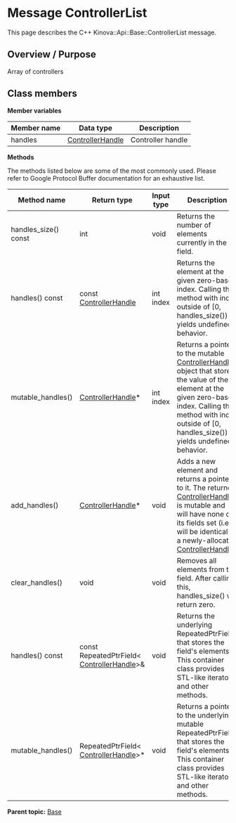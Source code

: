 # Message ControllerList

This page describes the C++ Kinova::Api::Base::ControllerList message.

## Overview / Purpose

Array of controllers

## Class members

 **Member variables** 

|Member name|Data type|Description|
|-----------|---------|-----------|
|handles| [ControllerHandle](msg_Base_ControllerHandle.md#)|Controller handle|

 **Methods** 

The methods listed below are some of the most commonly used. Please refer to Google Protocol Buffer documentation for an exhaustive list.

|Method name|Return type|Input type|Description|
|-----------|-----------|----------|-----------|
|handles\_size\(\) const|int|void|Returns the number of elements currently in the field.|
|handles\(\) const|const [ControllerHandle](msg_Base_ControllerHandle.md#)|int index|Returns the element at the given zero-based index. Calling this method with index outside of \[0, handles\_size\(\)\) yields undefined behavior.|
|mutable\_handles\(\)| [ControllerHandle](msg_Base_ControllerHandle.md#)\*|int index|Returns a pointer to the mutable [ControllerHandle](msg_Base_ControllerHandle.md#) object that stores the value of the element at the given zero-based index. Calling this method with index outside of \[0, handles\_size\(\)\) yields undefined behavior.|
|add\_handles\(\)| [ControllerHandle](msg_Base_ControllerHandle.md#)\*|void|Adds a new element and returns a pointer to it. The returned [ControllerHandle](msg_Base_ControllerHandle.md#) is mutable and will have none of its fields set \(i.e. it will be identical to a newly-allocated [ControllerHandle](msg_Base_ControllerHandle.md#)\).|
|clear\_handles\(\)|void|void|Removes all elements from the field. After calling this, handles\_size\(\) will return zero.|
|handles\(\) const|const RepeatedPtrField< [ControllerHandle](msg_Base_ControllerHandle.md#)\>&|void|Returns the underlying RepeatedPtrField that stores the field's elements. This container class provides STL-like iterators and other methods.|
|mutable\_handles\(\)|RepeatedPtrField< [ControllerHandle](msg_Base_ControllerHandle.md#)\>\*|void|Returns a pointer to the underlying mutable RepeatedPtrField that stores the field's elements. This container class provides STL-like iterators and other methods.|

**Parent topic:** [Base](../references/summary_Base.md)

